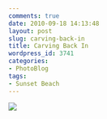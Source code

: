 ```yaml
---
comments: true
date: 2010-09-18 14:13:48
layout: post
slug: carving-back-in
title: Carving Back In
wordpress_id: 3741
categories:
- PhotoBlog
tags:
- Sunset Beach
---
```


![](http://ryanfitzer.com/main/wp-content/uploads/2010/09/2010-09-18-at-10-54-47.jpg)
